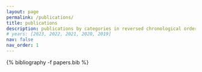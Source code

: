 ```yaml
---
layout: page
permalink: /publications/
title: publications
description: publications by categories in reversed chronological order.
# years: [2023, 2022, 2021, 2020, 2019]
nav: false
nav_order: 1
---
```

<!-- _pages/publications.md -->
<div class="publications">

{% bibliography -f papers.bib %}

</div>
